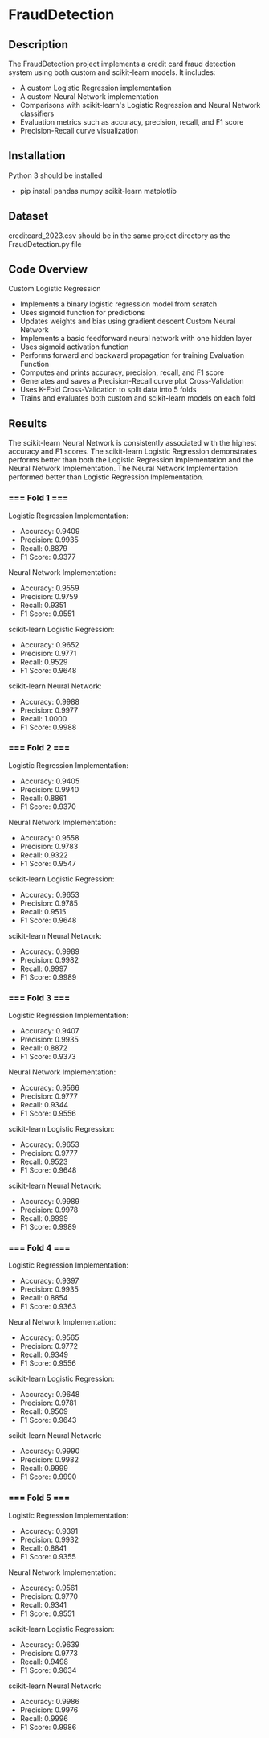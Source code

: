 # FraudDetection

## Description
The FraudDetection project implements a credit card fraud detection system using both custom and scikit-learn models. It includes:
- A custom Logistic Regression implementation
- A custom Neural Network implementation
- Comparisons with scikit-learn's Logistic Regression and Neural Network classifiers
- Evaluation metrics such as accuracy, precision, recall, and F1 score
- Precision-Recall curve visualization

## Installation
Python 3 should be installed
- pip install pandas numpy scikit-learn matplotlib

## Dataset
creditcard_2023.csv should be in the same project directory as the FraudDetection.py file

## Code Overview
Custom Logistic Regression
- Implements a binary logistic regression model from scratch
- Uses sigmoid function for predictions
- Updates weights and bias using gradient descent
Custom Neural Network
- Implements a basic feedforward neural network with one hidden layer
- Uses sigmoid activation function
- Performs forward and backward propagation for training
Evaluation Function
- Computes and prints accuracy, precision, recall, and F1 score
- Generates and saves a Precision-Recall curve plot
Cross-Validation
- Uses K-Fold Cross-Validation to split data into 5 folds
- Trains and evaluates both custom and scikit-learn models on each fold

## Results
The scikit-learn Neural Network is consistently associated with the highest accuracy and F1 scores. The scikit-learn Logistic Regression demonstrates performs better than both the Logistic Regression Implementation and the Neural Network Implementation. The Neural Network Implementation performed better than Logistic Regression Implementation.

### === Fold 1 ===
Logistic Regression Implementation:
- Accuracy: 0.9409
- Precision: 0.9935
- Recall: 0.8879
- F1 Score: 0.9377
  
Neural Network Implementation:
- Accuracy: 0.9559
- Precision: 0.9759
- Recall: 0.9351
- F1 Score: 0.9551
  
scikit-learn Logistic Regression:
- Accuracy: 0.9652
- Precision: 0.9771
- Recall: 0.9529
- F1 Score: 0.9648
  
scikit-learn Neural Network:
- Accuracy: 0.9988
- Precision: 0.9977
- Recall: 1.0000
- F1 Score: 0.9988

### === Fold 2 ===
Logistic Regression Implementation:
- Accuracy: 0.9405
- Precision: 0.9940
- Recall: 0.8861
- F1 Score: 0.9370
  
Neural Network Implementation:
- Accuracy: 0.9558
- Precision: 0.9783
- Recall: 0.9322
- F1 Score: 0.9547
  
scikit-learn Logistic Regression:
- Accuracy: 0.9653
- Precision: 0.9785
- Recall: 0.9515
- F1 Score: 0.9648
  
scikit-learn Neural Network:
- Accuracy: 0.9989
- Precision: 0.9982
- Recall: 0.9997
- F1 Score: 0.9989

### === Fold 3 ===
Logistic Regression Implementation:
- Accuracy: 0.9407
- Precision: 0.9935
- Recall: 0.8872
- F1 Score: 0.9373
  
Neural Network Implementation:
- Accuracy: 0.9566
- Precision: 0.9777
- Recall: 0.9344
- F1 Score: 0.9556
  
scikit-learn Logistic Regression:
- Accuracy: 0.9653
- Precision: 0.9777
- Recall: 0.9523
- F1 Score: 0.9648
  
scikit-learn Neural Network:
- Accuracy: 0.9989
- Precision: 0.9978
- Recall: 0.9999
- F1 Score: 0.9989

### === Fold 4 ===
Logistic Regression Implementation:
- Accuracy: 0.9397
- Precision: 0.9935
- Recall: 0.8854
- F1 Score: 0.9363
  
Neural Network Implementation:
- Accuracy: 0.9565
- Precision: 0.9772
- Recall: 0.9349
- F1 Score: 0.9556
  
scikit-learn Logistic Regression:
- Accuracy: 0.9648
- Precision: 0.9781
- Recall: 0.9509
- F1 Score: 0.9643
  
scikit-learn Neural Network:
- Accuracy: 0.9990
- Precision: 0.9982
- Recall: 0.9999
- F1 Score: 0.9990

### === Fold 5 ===
Logistic Regression Implementation:
- Accuracy: 0.9391
- Precision: 0.9932
- Recall: 0.8841
- F1 Score: 0.9355
  
Neural Network Implementation:
- Accuracy: 0.9561
- Precision: 0.9770
- Recall: 0.9341
- F1 Score: 0.9551
  
scikit-learn Logistic Regression:
- Accuracy: 0.9639
- Precision: 0.9773
- Recall: 0.9498
- F1 Score: 0.9634
  
scikit-learn Neural Network:
- Accuracy: 0.9986
- Precision: 0.9976
- Recall: 0.9996
- F1 Score: 0.9986

